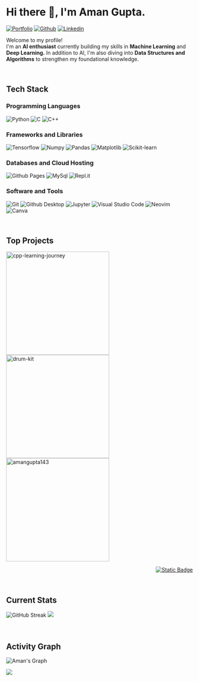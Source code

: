 <h1>Hi there 👋, I'm Aman Gupta.</h1>

<!-- Header Links -->
[![Portfolio](https://img.shields.io/badge/-Portfolio-red?style=flat&logo=appveyor&logoColor=white)](https://github.com/amangupta143)
[![Github](https://img.shields.io/badge/-Github-000?style=flat&logo=Github&logoColor=white)](https://github.com/amangupta143)
[![Linkedin](https://img.shields.io/badge/-LinkedIn-blue?style=flat&logo=Linkedin&logoColor=white)](https://www.linkedin.com/in/amangupta143/)

<!-- Short Bio -->
<p>Welcome to my profile! </br> I'm an <b>AI enthusiast</b> currently building my skills in <b>Machine Learning</b> and <b>Deep Learning.</b> In addition to AI, I'm also diving into <b>Data Structures and Algorithms</b> to strengthen my foundational knowledge.</p>

<!-- Tech Stack -->
</br>
<h2>Tech Stack</h2>
<h3>Programming Languages</h3>
<p>
  <img alt="Python" src="https://img.shields.io/badge/Python-05122A?style=flat&logo=python">
  <img alt="C" src="https://img.shields.io/badge/C-05122A?logo=c&style=flat">
  <img alt="C++" src="https://img.shields.io/badge/C%2B%2B-05122A?logo=cplusplus&style=flat">
</p>

<h3>Frameworks and Libraries</h3>
<p>
  <img alt="Tensorflow" src="https://img.shields.io/badge/Tensorflow-05122A?style=flat&logo=tensorflow">
  <img alt="Numpy" src="https://img.shields.io/badge/Numpy-05122A?style=flat&logo=numpy">
  <img alt="Pandas" src="https://img.shields.io/badge/Pandas-05122A?style=flat&logo=Pandas">
  <img alt="Matplotlib" src="https://img.shields.io/badge/Matplotlib-05122A?style=flat">
  <img alt="Scikit-learn" src="https://img.shields.io/badge/Scikit--learn-05122A?style=flat&logo=Scikit-learn">
</p>

<h3>Databases and Cloud Hosting</h3>
<p>
  <img alt="Github Pages" src="https://img.shields.io/badge/Github%20Pages-05122A?style=flat&logo=Github">
  <img alt="MySql" src="https://img.shields.io/badge/MySql-05122A?style=flat&logo=MySql">
  <img alt="Repl.it" src="https://img.shields.io/badge/Repl.it-05122A.svg?style=flat&logo=Replit">
</p>

<h3>Software and Tools</h3>
<p>
  <img alt="Git" src="https://img.shields.io/badge/Git-05122A?style=flat&logo=Git">
  <img alt="Github Desktop" src="https://img.shields.io/badge/Github%20Desktop-05122A?style=flat&logo=Github">
  <img alt="Jupyter" src="https://img.shields.io/badge/Jupyter-05122A?style=flat&logo=Jupyter">
  <img alt="Visual Studio Code" src="https://img.shields.io/badge/Visual%20Studio%20Code-05122A?style=flat&logo=Visual%20Studio%20Code">
  <img alt="Neovim" src="https://img.shields.io/badge/Neovim-05122A?style=flat&logo=Neovim">
  <img alt="Canva" src="https://img.shields.io/badge/Canva-05122A?style=flat&logo=Canva">
</p>


<!-- Top Projects List -->
</br>
<h2>Top Projects</h2>
<p>
  <a href="https://github.com/amangupta143/cpp-learning-journey"><img width="278" src="https://denvercoder1-github-readme-stats.vercel.app/api/pin/?username=amangupta143&repo=cpp-learning-journey&theme=dark&bg_color=0D1017&title_color=E8EDF3&hide_border=false&icon_color=E8EDF3&show_icons=false&border_radius=0" alt="cpp-learning-journey"></a>
  <a href="https://github.com/amangupta143/drum-kit"><img width="278" src="https://denvercoder1-github-readme-stats.vercel.app/api/pin/?username=amangupta143&repo=drum-kit&theme=dark&bg_color=0D1017&title_color=E8EDF3&hide_border=false&icon_color=E8EDF3&show_icons=false&border_radius=0" alt="drum-kit"></a>
  <a href="https://github.com/amangupta143/amangupta143"><img width="278" src="https://denvercoder1-github-readme-stats.vercel.app/api/pin/?username=amangupta143&repo=amangupta143&theme=dark&bg_color=0D1017&title_color=E8EDF3&hide_border=false&icon_color=E8EDF3&show_icons=false&border_radius=0" alt="amangupta143"></a>
  </br>

  
  </p>
  <p align="right">
    <a href="https://github.com/amangupta143?tab=repositories"><img alt="Static Badge" src="https://img.shields.io/badge/All%20Projects-05122A?style=flat-square"></a>
  </p>


<!-- Current Stats card -->
</br>
<h2>Current Stats</h2>

<div>
  <img src="https://github-readme-streak-stats.herokuapp.com?user=amangupta143&border_radius=0&card_width=417&card_height=194&background=0D1017&fire=E8EDF3&currStreakNum=E8EDF3&sideNums=E8EDF3&currStreakLabel=E8EDF3&sideLabels=E8EDF3F0&dates=E8EDF3D5&ring=E8EDF3F0&card_width=417&card_height=195" alt="GitHub Streak" />
  <img src="https://github-readme-stats.vercel.app/api?username=amangupta143&show_icons=true&bg_color=0D1017&border_radius=0&text_color=E8EDF3D5&title_color=E8EDF3&icon_color=E8EDF3&hide_border=false&card_width=420&card_height=195"/>
</div>



<!-- Activity Graph card -->
</br>
</br>
<h2>Activity Graph</h2>

![Aman's Graph](https://github-readme-activity-graph.vercel.app/graph?username=amangupta143&custom_title=Aman's%20GitHub%20Activity%20Graph&bg_color=0d1017&color=e8edf3&line=e8edf3&point=e8edf3&area_color=FFFFFF&title_color=FFFFFF&area=true)

![](https://komarev.com/ghpvc/?username=amangupta143&style=flat&color=05122A)


<!--
Animated Line:
<img src="https://i.imgur.com/dBaSKWF.gif" height="20" width="100%">

Activity Graph:
![Aman's Graph](https://github-readme-activity-graph.vercel.app/graph?username=amangupta143&custom_title=Aman's%20GitHub%20Activity%20Graph&bg_color=0d1017&color=e8edf3&line=e8edf3&point=e8edf3&area_color=FFFFFF&title_color=FFFFFF&area=true)
-->
